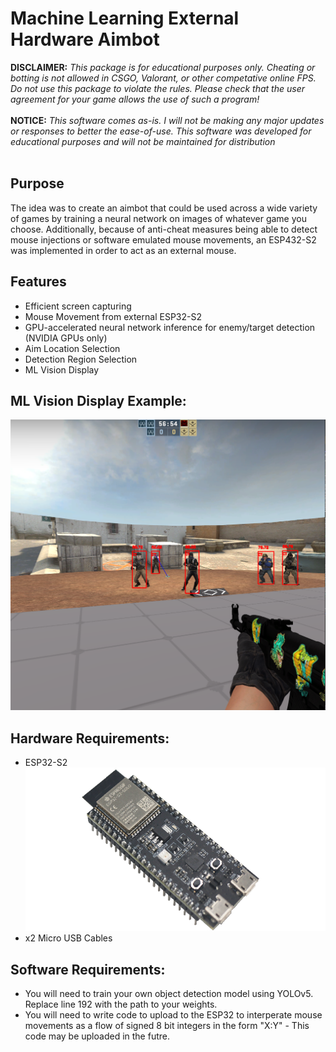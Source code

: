 <h1>Machine Learning External Hardware Aimbot</h1>
<strong>DISCLAIMER:</strong> 
<em>This package is for educational purposes only. Cheating or botting is not allowed in CSGO, Valorant, or other competative online FPS. Do not use this package to violate the rules. Please check that the user agreement for your game allows the use of such a program!</em>
<br><br>
<strong>NOTICE:</strong> 
<em>This software comes as-is. I will not be making any major updates or responses to better the ease-of-use. This software was developed for educational purposes and will not be maintained for distribution</em>
<br><br>

## Purpose 
The idea was to create an aimbot that could be used across a wide variety of games by training a neural network on images of whatever game you choose. Additionally, because of anti-cheat measures being able to detect mouse injections or software emulated mouse movements, an ESP432-S2 was implemented in order to act as an external mouse. 

## Features 
* Efficient screen capturing
* Mouse Movement from external ESP32-S2
* GPU-accelerated neural network inference for enemy/target detection (NVIDIA GPUs only)
* Aim Location Selection 
* Detection Region Selection 
* ML Vision Display 

## ML Vision Display Example: 
![ML Vision](https://github.com/gasbarrg/ML-Hardware-Aimbot/blob/master/SampleCaptures/ML-Embedded-Aimbot.png)

## Hardware Requirements: 
* ESP32-S2
![ESP32-S2](https://github.com/gasbarrg/ML-Hardware-Aimbot/blob/master/SampleCaptures/ESP32.png)
* x2 Micro USB Cables

## Software Requirements:
* You will need to train your own object detection model using YOLOv5. Replace line 192 with the path to your weights. 
* You will need to write code to upload to the ESP32 to interperate mouse movements as a flow of signed 8 bit integers in the form "X:Y" - This code may be uploaded in the futre.  



